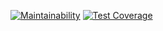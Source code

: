 [![Maintainability](https://api.codeclimate.com/v1/badges/794cc92d4ef6e39c5bf2/maintainability)](https://codeclimate.com/github/AntiViruS90/fastApiRecPlace/maintainability)
[![Test Coverage](https://api.codeclimate.com/v1/badges/794cc92d4ef6e39c5bf2/test_coverage)](https://codeclimate.com/github/AntiViruS90/fastApiRecPlace/test_coverage)